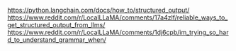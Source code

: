https://python.langchain.com/docs/how_to/structured_output/
https://www.reddit.com/r/LocalLLaMA/comments/17a4zlf/reliable_ways_to_get_structured_output_from_llms/
https://www.reddit.com/r/LocalLLaMA/comments/1dj6cpb/im_trying_so_hard_to_understand_grammar_when/

